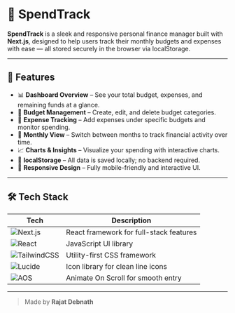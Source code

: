 # 💸 SpendTrack

**SpendTrack** is a sleek and responsive personal finance manager built with **Next.js**, designed to help users track their monthly budgets and expenses with ease — all stored securely in the browser via localStorage.

---

## 🚀 Features

- 📊 **Dashboard Overview** – See your total budget, expenses, and remaining funds at a glance.
- 💼 **Budget Management** – Create, edit, and delete budget categories.
- 🧾 **Expense Tracking** – Add expenses under specific budgets and monitor spending.
- 📅 **Monthly View** – Switch between months to track financial activity over time.
- 📈 **Charts & Insights** – Visualize your spending with interactive charts.
- 💾 **localStorage** – All data is saved locally; no backend required.
- 📱 **Responsive Design** – Fully mobile-friendly and interactive UI.

---

## 🛠️ Tech Stack

| Tech         | Description                   |
|--------------|-------------------------------|
| ![Next.js](https://img.shields.io/badge/Next.js-000?logo=next.js&logoColor=white) | React framework for full-stack features |
| ![React](https://img.shields.io/badge/React-20232a?logo=react&logoColor=61DAFB) | JavaScript UI library                  |
| ![TailwindCSS](https://img.shields.io/badge/Tailwind_CSS-06B6D4?logo=tailwind-css&logoColor=white) | Utility-first CSS framework            |
| ![Lucide](https://img.shields.io/badge/Lucide_Icons-000000?logo=lucide&logoColor=white) | Icon library for clean line icons     |
| ![AOS](https://img.shields.io/badge/AOS_JS-F9A826?logo=aos&logoColor=white) | Animate On Scroll for smooth entry    |


---

> Made by **Rajat Debnath**
